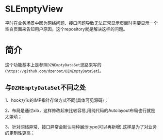 # SLEmptyView
平时在业务场景中因为网络问题、接口问题导致无法正常显示页面时需要显示一个空白页面来告知用户原因。这个repository就是解决这样的问题。
# 简介
这个功能基本上是参照`DZNEmptyDataSet`思路来写的(`https://github.com/dzenbot/DZNEmptyDataSet`)。

## 与`DZNEmptyDataSet`不同之处

1、hook方法的IMP指针存储方式不同(具体可见源码)；

2、布局是通过xib，这样修改起来比较容易,用纯代码的Autolayout布局也行就是太繁琐；

3、针对网络异常、接口异常会默认两种展示type(可以再新增),这样是为了对业务的定制性更高；
